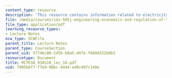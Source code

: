 ```yaml
---
content_type: resource
description: 'This resource contains information related to electricity retail. '
file: /media/courses/ids-505j-engineering-economics-and-regulation-of-the-electric-power-sector-spring-2010/7905b6f7f7e9966c4444ed0c497c140e_MITESD_934S10_lec_18.pdf
file_type: application/pdf
learning_resource_types:
- Lecture Notes
ocw_type: OCWFile
parent_title: Lecture Notes
parent_type: CourseSection
parent_uid: 5774bc80-245b-b8a5-d47e-f6894552b0b3
resourcetype: Document
title: MITESD_934S10_lec_18.pdf
uid: 7905b6f7-f7e9-966c-4444-ed0c497c140e
---
```

